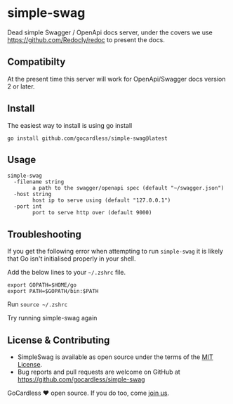 # simple-swag

Dead simple Swagger / OpenApi docs server, under the covers we use
https://github.com/Redocly/redoc to present the docs.

## Compatibilty

At the present time this server will work for OpenApi/Swagger docs version 2 
or later.

## Install

The easiest way to install is using go install

```
go install github.com/gocardless/simple-swag@latest
```

## Usage

```
simple-swag
  -filename string
    	a path to the swagger/openapi spec (default "~/swagger.json")
  -host string
    	host ip to serve using (default "127.0.0.1")
  -port int
    	port to serve http over (default 9000)
```

## Troubleshooting

If you get the following error when attempting to run `simple-swag` it is 
likely that Go isn't initialised properly in your shell.

Add the below lines to your `~/.zshrc` file.

```
export GOPATH=$HOME/go
export PATH=$GOPATH/bin:$PATH
```
Run `source ~/.zshrc`

Try running simple-swag again

## License & Contributing

* SimpleSwag is available as open source under the terms of the [MIT License](http://opensource.org/licenses/MIT).
* Bug reports and pull requests are welcome on GitHub at https://github.com/gocardless/simple-swag

GoCardless ♥ open source. If you do too, come [join us](https://gocardless.com/about/careers/).
